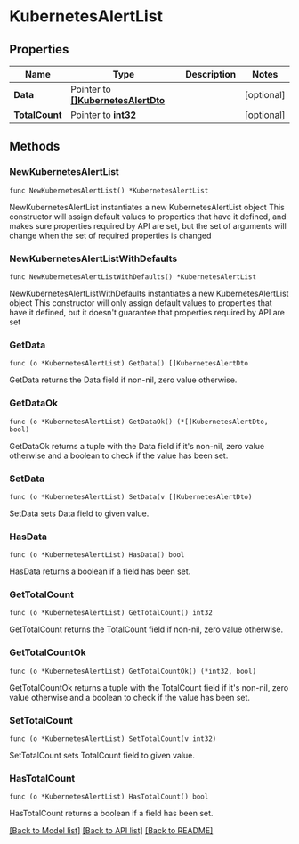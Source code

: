 # KubernetesAlertList

## Properties

Name | Type | Description | Notes
------------ | ------------- | ------------- | -------------
**Data** | Pointer to [**[]KubernetesAlertDto**](KubernetesAlertDto.md) |  | [optional] 
**TotalCount** | Pointer to **int32** |  | [optional] 

## Methods

### NewKubernetesAlertList

`func NewKubernetesAlertList() *KubernetesAlertList`

NewKubernetesAlertList instantiates a new KubernetesAlertList object
This constructor will assign default values to properties that have it defined,
and makes sure properties required by API are set, but the set of arguments
will change when the set of required properties is changed

### NewKubernetesAlertListWithDefaults

`func NewKubernetesAlertListWithDefaults() *KubernetesAlertList`

NewKubernetesAlertListWithDefaults instantiates a new KubernetesAlertList object
This constructor will only assign default values to properties that have it defined,
but it doesn't guarantee that properties required by API are set

### GetData

`func (o *KubernetesAlertList) GetData() []KubernetesAlertDto`

GetData returns the Data field if non-nil, zero value otherwise.

### GetDataOk

`func (o *KubernetesAlertList) GetDataOk() (*[]KubernetesAlertDto, bool)`

GetDataOk returns a tuple with the Data field if it's non-nil, zero value otherwise
and a boolean to check if the value has been set.

### SetData

`func (o *KubernetesAlertList) SetData(v []KubernetesAlertDto)`

SetData sets Data field to given value.

### HasData

`func (o *KubernetesAlertList) HasData() bool`

HasData returns a boolean if a field has been set.

### GetTotalCount

`func (o *KubernetesAlertList) GetTotalCount() int32`

GetTotalCount returns the TotalCount field if non-nil, zero value otherwise.

### GetTotalCountOk

`func (o *KubernetesAlertList) GetTotalCountOk() (*int32, bool)`

GetTotalCountOk returns a tuple with the TotalCount field if it's non-nil, zero value otherwise
and a boolean to check if the value has been set.

### SetTotalCount

`func (o *KubernetesAlertList) SetTotalCount(v int32)`

SetTotalCount sets TotalCount field to given value.

### HasTotalCount

`func (o *KubernetesAlertList) HasTotalCount() bool`

HasTotalCount returns a boolean if a field has been set.


[[Back to Model list]](../README.md#documentation-for-models) [[Back to API list]](../README.md#documentation-for-api-endpoints) [[Back to README]](../README.md)


